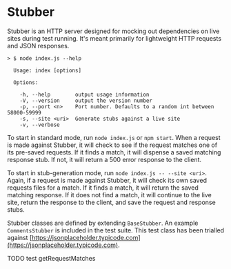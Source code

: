 # Stubber
Stubber is an HTTP server designed for mocking out dependencies on live sites during test running. It's meant primarily for lightweight HTTP requests and JSON responses.

```
> $ node index.js --help

  Usage: index [options]

  Options:

    -h, --help        output usage information
    -V, --version     output the version number
    -p, --port <n>    Port number. Defaults to a random int between 58000-59999
    -s, --site <uri>  Generate stubs against a live site
    -v, --verbose
```

To start in standard mode, run `node index.js` or `npm start`. When a request is made against Stubber, it will check to see if the request matches one of its pre-saved requests. If it finds a match, it will dispense a saved matching response stub. If not, it will return a 500 error response to the client.

To start in stub-generation mode, run `node index.js -- --site <uri>`. Again, if a request is made against Stubber, it will check its own saved requests files for a match. If it finds a match, it will return the saved matching response. If it does not find a match, it will continue to the live site, return the response to the client, and save the request and response stubs.

Stubber classes are defined by extending `BaseStubber`. An example `CommentsStubber` is included in the test suite. This test class has been trialled against [https://jsonplaceholder.typicode.com](https://jsonplaceholder.typicode.com).

TODO test getRequestMatches
